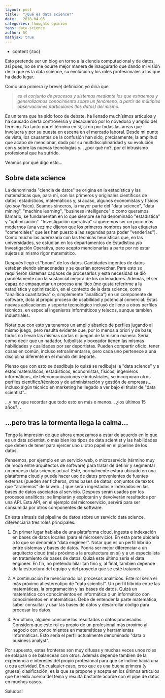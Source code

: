 ```yaml
---
layout: post
title:  "¿Qué es data science?"
date:   2018-04-05
categories: thoughts opinion
tags: data-science
author: SC
mathjax: true
---
```


* content
{:toc}


Esto pretende ser un blog en torno a la ciencia computacional y de datos, así pues, no se me ocurre mejor manera de inaugurarlo que dando mi visión de lo que es la data science, su evolución y los roles profesionales a los que ha dado lugar.

Como una primera (y breve) definición yo diría que 

>*es el conjunto de procesos y sistemas mediante los que extraemos y generalizamos conocimiento sobre un fenómeno, a partir de múltiples observaciones particulares (los datos) del mismo.*

Es un tema que ha sido foco de debate, ha llenado muchísimos artículos y ha causado cierta controversia y desacuerdo por lo novedoso y amplio del término. No tanto por el término en sí, si no por todas las áreas que involucra y por su puesta en escena en el mercado laboral.
Desde mi punto de vista, los causantes de la confusión han sido, precisamente; la amplitud que acabo de mencionar, dada por su multidisciplinaridad y su evolución con y sobre las nuevas tecnologías y... ¿por qué no?, por el intrusismo profesional que ha sufrido. 

Veamos por qué digo esto...





## Sobre data science


La denominada "ciencia de datos" se origina en la estadística y las matemáticas que, para mí, son los primeros y originales científicos de datos: estadísticos, matemáticos y, si acaso, algunos economistas y físicos (yo soy físico). Seamos sinceros, la mayor parte del "data science", "data mining", "machine learning", "business intelligence" o como queramos llamarlo, se fundamentan en lo que siempre se ha denominado "estadística" y "optimización". "Investigación operativa" si queremos ser un poco más modernos (una vez me dijeron que los primeros nombres son las etiquetas "comerciales" que les han puesto a las segundas para poder "venderlas"). Como mucho las aderezaría con las técnicas heurísticas que, en las universidades, se estudian en los departamentos de Estadística y/o Investigación Operativa, pero acepto mencionarlas a parte por no estar sujetas al mismo rigor matemático.

Después llegó el "boom" de los datos. Cantidades ingentes de datos estaban siendo almacenadas y se querían aprovechar. Para esto se requirieron sistemas capaces de procesarlos y esta necesidad se dió paralelamente con la sustancial mejora de los ordenadores. Además, el ser capaz de empaquetar un proceso analítico (me gusta referirme a la estadística y optimización, en el contexto de la data science, como "analítica cuantitativa" o, simplemente "analítica") en un componente de software, dota al propio proceso de usabilidad y potencial comercial. Estas nuevas aplicaciones y soporte tecnológico incluyó de lleno a otros perfiles técnicos, en especial ingenieros informáticos y telecos, aunque tambien industriales.

Notar que con esto ya tenemos un amplio abanico de perfiles jugando al mismo juego, pero resulta evidente que, por lo menos a priori y de base, todos no llevan las mismas cartas ni juegan de la misma manera. Sería como decir que un nadador, futbolista y boxeador tienen las mismas habilidades y cualidades por ser deportistas. Pueden compartir oficio, tener cosas en común, incluso retroalimentarse, pero cada uno pertenece a una disciplina diferente en el mundo del deporte. 

Pienso que con esto se desdibuja (o quizá se redibuja) la "data science" y a estos matemáticos, estadísticos, economistas, físicos, ingenieros informáticos, de telecomunicaciones e industriales, se incorporan otros perfiles científico/técnicos y de administración y gestión de empresas... incluso algún técnico en marketing he llegado a ver bajo el titular de "data scientist"...

...y hay que recordar que todo esto en más o menos... ¿los últimos 15 años?...


...pero tras la tormenta llega la calma...
---

Tengo la impresión de que ahora empezamos a estar de acuerdo en lo que es un data scientist, o más bien los tipos de data scientist y las habilidades que deben de tener para ejercer uno u otro papel en el pipeline de los datos.

Pensemos, por ejemplo en un servicio web, o microservicio (término muy de moda entre arquitectos de software) para tratar de definir y segmentar un proceso data science actual. Este, normalmente estará ubicado en una plataforma cloud y puede hacer uso de datos provenientes de fuentes externas (pueden ser ficheros, otras bases de datos, conjuntos de textos que "arañemos" de la web...) que serán ingestados e indexados en las bases de datos asociadas al servicio. Despues serán usados por los procesos analíticos; se limpiarán y explotarán y devolverán resultados por una API. Esta API, en el ejemplo del microservicio, servirá para ser consumida por otros componentes de software.

En esta síntesis del pipeline de datos sobre un servicio data science, diferenciaría tres roles principales:

1. En primer lugar hablaba de una plataforma cloud, ingesta e indexación en bases de datos locales (para el microservicio). En esta parte ubicaría a lo que se denomina "data engineer". Notar que es un perfil híbrido entre sistemas y bases de datos. Podría ser mejor diferenciar a un arquitecto cloud (más próximo a la arquitectura en sí) y a un especialista en tratamiento de bases de datos. Quizá este último sería el data engineer. En fin, no pretendo hilar tan fino y, al final, tambien depende de la estructura del equipo y del proyecto que se esté tratando.

2. A continuación he mencionado los procesos analíticos. Este rol sería el más próximo al estereotipo de "data scientist". Un perfil híbrido entre las matemáticas, la programación y las bases de datos. Quizá un matemático con conocimientos en informática o un informático con conocimientos en matemáticas. Debe de entender la parte matemática, saber consultar y usar las bases de datos y desarrollar código para procesar los datos.

3. Por último, alguien consume los resultados o datos procesados. Considero que este rol es propio de un profesional más proximo al negocio con conocimientos en matemáticas y herramientas informáticas. Esto sería el perfil actualmente denominado "data o business analyst".

Por supuesto, estas fronteras son muy difusas y muchas veces unos roles se solapan o se balancean con otros. Además depende tambien de la experiencia e intereses del propio profesional para que se incline hacia una u otra actividad. En cualquier caso, creo que es una buena primera (y gruesa) clasificación, es la que se propone y acepta en los últimos artículos que he leído acerca del tema y resulta bastante acorde con el pipe de datos en muchos casos. 

Saludos!





